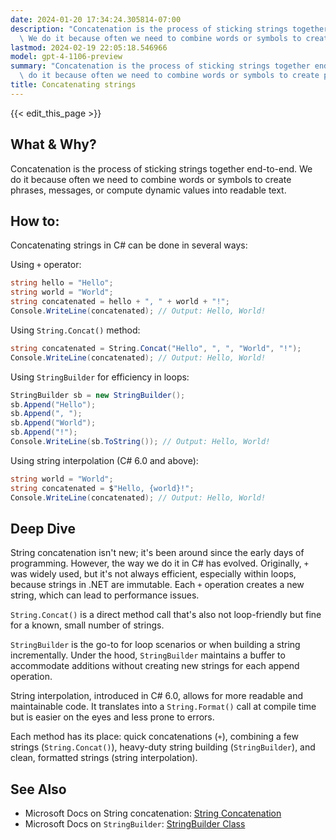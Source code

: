 ```yaml
---
date: 2024-01-20 17:34:24.305814-07:00
description: "Concatenation is the process of sticking strings together end-to-end.\
  \ We do it because often we need to combine words or symbols to create phrases,\u2026"
lastmod: 2024-02-19 22:05:18.546966
model: gpt-4-1106-preview
summary: "Concatenation is the process of sticking strings together end-to-end. We\
  \ do it because often we need to combine words or symbols to create phrases,\u2026"
title: Concatenating strings
---
```


{{< edit_this_page >}}

## What & Why?

Concatenation is the process of sticking strings together end-to-end. We do it because often we need to combine words or symbols to create phrases, messages, or compute dynamic values into readable text.

## How to:

Concatenating strings in C# can be done in several ways:

Using `+` operator:
```C#
string hello = "Hello";
string world = "World";
string concatenated = hello + ", " + world + "!";
Console.WriteLine(concatenated); // Output: Hello, World!
```

Using `String.Concat()` method:
```C#
string concatenated = String.Concat("Hello", ", ", "World", "!");
Console.WriteLine(concatenated); // Output: Hello, World!
```

Using `StringBuilder` for efficiency in loops:
```C#
StringBuilder sb = new StringBuilder();
sb.Append("Hello");
sb.Append(", ");
sb.Append("World");
sb.Append("!");
Console.WriteLine(sb.ToString()); // Output: Hello, World!
```

Using string interpolation (C# 6.0 and above):
```C#
string world = "World";
string concatenated = $"Hello, {world}!";
Console.WriteLine(concatenated); // Output: Hello, World!
```

## Deep Dive

String concatenation isn't new; it's been around since the early days of programming. However, the way we do it in C# has evolved. Originally, `+` was widely used, but it's not always efficient, especially within loops, because strings in .NET are immutable. Each `+` operation creates a new string, which can lead to performance issues.

`String.Concat()` is a direct method call that's also not loop-friendly but fine for a known, small number of strings.

`StringBuilder` is the go-to for loop scenarios or when building a string incrementally. Under the hood, `StringBuilder` maintains a buffer to accommodate additions without creating new strings for each append operation.

String interpolation, introduced in C# 6.0, allows for more readable and maintainable code. It translates into a `String.Format()` call at compile time but is easier on the eyes and less prone to errors.

Each method has its place: quick concatenations (`+`), combining a few strings (`String.Concat()`), heavy-duty string building (`StringBuilder`), and clean, formatted strings (string interpolation).

## See Also

- Microsoft Docs on String concatenation: [String Concatenation](https://docs.microsoft.com/en-us/dotnet/csharp/how-to/concatenate-multiple-strings)
- Microsoft Docs on `StringBuilder`: [StringBuilder Class](https://docs.microsoft.com/en-us/dotnet/api/system.text.stringbuilder)
